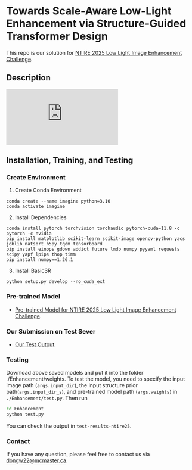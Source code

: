 # Towards Scale-Aware Low-Light Enhancement via Structure-Guided Transformer Design

This repo is our solution for [NTIRE 2025 Low Light Image Enhancement Challenge](https://codalab.lisn.upsaclay.fr/competitions/21636).

## Description

![net](https://github.com/minyan8/imagine/blob/main/figure/net.pdf)

## Installation, Training, and Testing

### Create Environment

1. Create Conda Environment
```
conda create --name imagine python=3.10
conda activate imagine
```

2. Install Dependencies
```
conda install pytorch torchvision torchaudio pytorch-cuda=11.8 -c pytorch -c nvidia
pip install matplotlib scikit-learn scikit-image opencv-python yacs joblib natsort h5py tqdm tensorboard
pip install einops gdown addict future lmdb numpy pyyaml requests scipy yapf lpips thop timm
pip install numpy==1.26.1
```

3. Install BasicSR
```
python setup.py develop --no_cuda_ext
```


### Pre-trained Model
- [Pre-trained Model for NTIRE 2025 Low Light Image Enhancement Challenge](https://mcmasteru365-my.sharepoint.com/:f:/g/personal/dongw22_mcmaster_ca/Em4rtdZsS3NKtE2K-pTXCXsBSrwmB_gPwXtd0eldBUn6Ig?e=pAZVvC).

### Our Submission on Test Sever
- [Our Test Output](https://mcmasteru365-my.sharepoint.com/:f:/g/personal/dongw22_mcmaster_ca/EpN54Q4bzO9DteK4tntg_eYB4X8XzlqI8A6HNXtAUEALSw?e=7zbUrM).

### Testing
Download above saved models and put it into the folder ./Enhancement/weights. To test the model, you need to specify the input image path (`args.input_dir`), the input structure prior path(`args.input_dir_s`), and pre-trained model path (`args.weights`) in `./Enhancement/test.py`. Then run
```bash
cd Enhancement
python test.py 
```
You can check the output in `test-results-ntire25`.


### Contact
If you have any question, please feel free to contact us via dongw22@mcmaster.ca.
